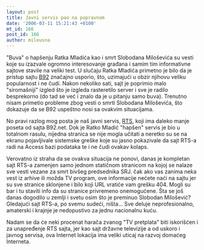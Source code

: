 ```yaml
---
layout: post
title: Javni servis pao na popravnom
date: '2006-03-11 15:21:43 +0100'
mt_id: 166
post_id: 166
author: mileusna
---
```

"Buva" o hapšenju Ratka Mladića kao i smrt Slobodana Miloševića su vesti koje su izazvale ogromno interesovanje građana i samim tim informativne sajtove stavile na veliki test. U slučaju Ratka Mladića primetno je bilo da je pristup sajtu [B92](http://www.b92.net) značajno usporio, što, uzimajući u obzir njihovu veliku popularnost i ne čudi. Nakon nekoliko sati, sajt je poprimio malo "siromašniji" izgled što je izgleda rasteretilo server i sve je radilo besprekorno (do tad se već i znalo da je u pitanju samo buva). Trenutno nisam primetio probleme zbog vesti o smrti Slobodana Miloševića, što dokazuje da se B92 uspeštno nosi sa ovakvim situacijama.

No pravi razlog mog posta je naš javni servis, [RTS](http://www.rts.co.yu), koji ima daleko manje poseta od sajta B92.net. Dok je Ratko Mladić "hapšen" servis je bio u totalnom rasulu, nijedna stranica se nije mogla učitati a neretko su se na ekranu pojavljivale sistemske greške koje su jasno pokazivale da sajt RTS-a radi na Access bazi podataka te i ne čudi ovakav kolaps.

Verovatno iz straha da se ovakva situacija ne ponovi, danas je kompletan sajt RTS-a zamenjen samo jednom statičnom stranicom na kojoj se nalaze sve vesti vezane za smrt bivšeg predsednika SRJ. čak ako vas zanima neka vest iz arhive ili možda TV program, ove informacije nećete naći na sajtu jer su sve stranice sklonjene i bilo koji URL vratiće vam grešku 404. Mogli su bar i tu staviti info da su stranice privremeno onemogućene. Šta se još danas dogodilo u zemlji i svetu osim što je preminuo Slobodan Milošević? Gledajući sajt RTS-a, po svemu sudeći, ništa... Sve deluje neprofesionalno, amaterski i krajnje je nedopustivo za jednu nacionalnu kuću.

Nadam se da će neki procenat harača zvanog "TV pretplata" biti iskorišćen i za unapređenje RTS sajta, jer kao sajt državne televizije a od uskoro i javnog servisa, ova Internet lokacija ima veliki uticaj na razvoj domaćeg Interneta.

